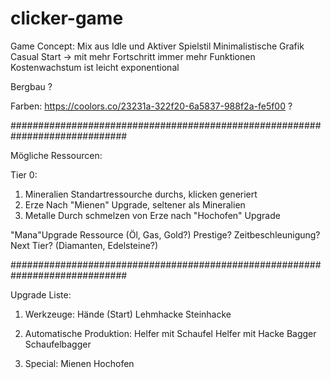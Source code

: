 # clicker-game

Game Concept:
Mix aus Idle und Aktiver Spielstil
Minimalistische Grafik
Casual Start -> mit mehr Fortschritt immer mehr Funktionen
Kostenwachstum ist leicht exponentional

Bergbau ?

Farben: https://coolors.co/23231a-322f20-6a5837-988f2a-fe5f00 ?

#############################################################################

Mögliche Ressourcen:

Tier 0:

1. Mineralien
   Standartressourche durchs, klicken generiert
2. Erze
   Nach "Mienen" Upgrade, seltener als Mineralien
3. Metalle
   Durch schmelzen von Erze nach "Hochofen" Upgrade

"Mana"Upgrade Ressource (Öl, Gas, Gold?)
Prestige? Zeitbeschleunigung? Next Tier? (Diamanten, Edelsteine?)

#############################################################################

Upgrade Liste:

1. Werkzeuge:
   Hände (Start)
   Lehmhacke
   Steinhacke

2. Automatische Produktion:
   Helfer mit Schaufel
   Helfer mit Hacke
   Bagger
   Schaufelbagger

3. Special:
   Mienen
   Hochofen
